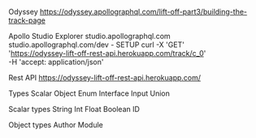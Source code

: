 Odyssey
    https://odyssey.apollographql.com/lift-off-part3/building-the-track-page

Apollo Studio Explorer
    studio.apollographql.com
    studio.apollographql.com/dev    - SETUP 
    curl -X 'GET' \
        'https://odyssey-lift-off-rest-api.herokuapp.com/track/c_0' \
        -H 'accept: application/json'

Rest API
    https://odyssey-lift-off-rest-api.herokuapp.com/

Types
    Scalar      Object      Enum        Interface       Input       Union

Scalar types
    String      Int      Float      Boolean      ID

Object types
    Author       Module

